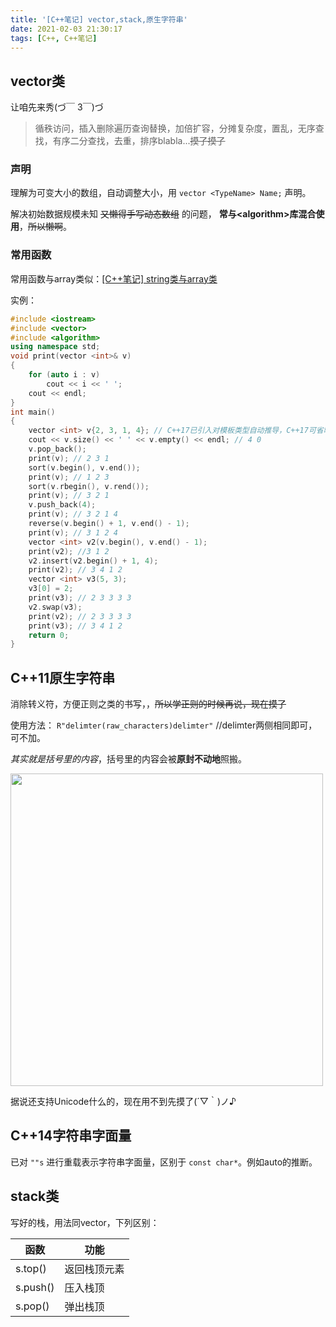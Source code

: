 ```yaml
---
title: '[C++笔记] vector,stack,原生字符串'
date: 2021-02-03 21:30:17
tags: [C++, C++笔记]
---
```


## vector类

让咱先来秀(づ￣ 3￣)づ

> 循秩访问，插入删除遍历查询替换，加倍扩容，分摊复杂度，置乱，无序查找，有序二分查找，去重，排序blabla...~~摸了摸了~~

### 声明

理解为可变大小的数组，自动调整大小，用 `vector <TypeName> Name;` 声明。

解决初始数据规模未知 ~~又懒得手写动态数组~~ 的问题， **常与\<algorithm\>库混合使用**，~~所以懒啊~~。

### 常用函数

常用函数与array类似：[[C++笔记] string类与array类](https://eruihniyhbkbnf.github.io/blog/2021/01/27/string与array类/)

实例：

```cpp
#include <iostream>
#include <vector>
#include <algorithm>
using namespace std;
void print(vector <int>& v)
{
    for (auto i : v)
        cout << i << ' ';
    cout << endl;
}
int main()
{
    vector <int> v{2, 3, 1, 4}; // C++17已引入对模板类型自动推导，C++17可省略<int>
    cout << v.size() << ' ' << v.empty() << endl; // 4 0
    v.pop_back();
    print(v); // 2 3 1
    sort(v.begin(), v.end());
    print(v); // 1 2 3
    sort(v.rbegin(), v.rend());
    print(v); // 3 2 1
    v.push_back(4);
    print(v); // 3 2 1 4
    reverse(v.begin() + 1, v.end() - 1);
    print(v); // 3 1 2 4 
    vector <int> v2(v.begin(), v.end() - 1);
    print(v2); //3 1 2
    v2.insert(v2.begin() + 1, 4);
    print(v2); // 3 4 1 2 
    vector <int> v3(5, 3);
    v3[0] = 2;
    print(v3); // 2 3 3 3 3
    v2.swap(v3);
    print(v2); // 2 3 3 3 3
    print(v3); // 3 4 1 2
    return 0;
}
```

## C++11原生字符串

消除转义符，方便正则之类的书写，，~~所以学正则的时候再说，现在摸了~~

使用方法： `R"delimter(raw_characters)delimter"`  //delimter两侧相同即可，可不加。

*其实就是括号里的内容*，括号里的内容会被**原封不动地**照搬。 

<img src="https://s3.ax1x.com/2021/02/03/yQxDeI.png" width="500px">

据说还支持Unicode什么的，现在用不到先摸了(´▽｀)ノ♪

## C++14字符串字面量

已对 `""s` 进行重载表示字符串字面量，区别于 `const char*`。例如auto的推断。

## stack类

写好的栈，用法同vector，下列区别：

| 函数     | 功能         |
| -------- | ------------ |
| s.top()  | 返回栈顶元素 |
| s.push() | 压入栈顶     |
| s.pop()  | 弹出栈顶     |